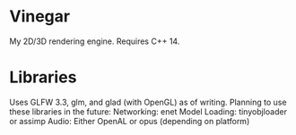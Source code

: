 # Vinegar
 My 2D/3D rendering engine. Requires C++ 14. 

# Libraries
 Uses GLFW 3.3, glm, and glad (with OpenGL) as of writing.
 Planning to use these libraries in the future:
	Networking:		enet
	Model Loading:	tinyobjloader or assimp
	Audio:			Either OpenAL or opus (depending on platform)
	